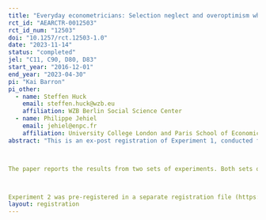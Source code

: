 ```yaml
---
title: "Everyday econometricians: Selection neglect and overoptimism when learning from others"
rct_id: "AEARCTR-0012503"
rct_id_num: "12503"
doi: "10.1257/rct.12503-1.0"
date: "2023-11-14"
status: "completed"
jel: "C11, C90, D80, D83"
start_year: "2016-12-01"
end_year: "2023-04-30"
pi: "Kai Barron"
pi_other:
  - name: Steffen Huck
    email: steffen.huck@wzb.eu
    affiliation: WZB Berlin Social Science Center
  - name: Philippe Jehiel
    email: jehiel@enpc.fr
    affiliation: University College London and Paris School of Economics
abstract: "This is an ex-post registration of Experiment 1, conducted for the paper entitled "Everyday econometricians: Selection neglect and overoptimism when learning from others." 

The paper reports the results from two sets of experiments. Both sets of experiments study whether individuals neglect selection effects when learning from data generated by others' decisions. 

Experiment 2 was pre-registered in a separate registration file (https://www.socialscienceregistry.org/trials/10536). "
layout: registration
---
```


